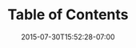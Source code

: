 ---
date: 2015-07-30T15:52:28-07:00
title: "Table of Contents"
menu: "menucloud"
product: "Balsamiq Cloud"
weight: 1
---